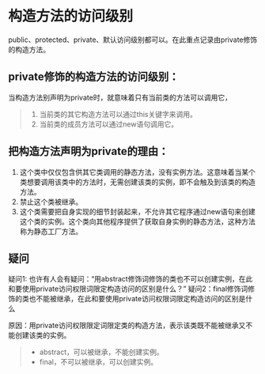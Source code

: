 # 构造方法的访问级别

public、protected、private、默认访问级别都可以。在此重点记录由private修饰的构造方法。

## private修饰的构造方法的访问级别：

当构造方法别声明为private时，就意味着只有当前类的方法可以调用它，
>1. 当前类的其它构造方法可以通过this关键字来调用。
>2. 当前类的成员方法可以通过new语句调用它。

## 把构造方法声明为private的理由：

1. 这个类中仅仅包含供其它类调用的静态方法，没有实例方法。这意味着当某个类想要调用该类中的方法时，无需创建该类的实例，即不会触及到该类的构造方法。
2. 禁止这个类被继承。
3. 这个类需要把自身实现的细节封装起来，不允许其它程序通过new语句来创建这个类的实例。这个类向其他程序提供了获取自身实例的静态方法，这种方法称为静态工厂方法。

## 疑问
疑问1: 也许有人会有疑问：“用abstract修饰词修饰的类也不可以创建实例，在此和要使用private访问权限词限定构造访问的区别是什么？”
疑问2：final修饰词修饰的类也不能被继承，在此和要使用private访问权限词限定构造访问的区别是什么
 
原因：用private访问权限限定词限定类的构造方法，表示该类既不能被继承又不能创建该类的实例。
>* abstract，可以被继承，不能创建实例。
>* final，不可以被继承，可以创建实例。

